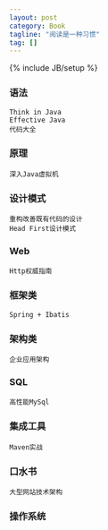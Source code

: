 ```yaml
---
layout: post
category: Book
tagline: "阅读是一种习惯"
tag: []
---
```

{% include JB/setup %}


### 语法
	Think in Java
	Effective Java
	代码大全
		
### 原理
	深入Java虚拟机
	
### 设计模式
	重构改善既有代码的设计
	Head First设计模式

### Web
	Http权威指南

### 框架类
	Spring + Ibatis

### 架构类
	企业应用架构
	
### SQL
	高性能MySql
	
### 集成工具
	Maven实战
	
### 口水书
	大型网站技术架构

### 操作系统

